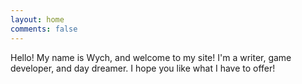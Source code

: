 ```yaml
---
layout: home
comments: false
---
```


Hello! My name is Wych, and welcome to my site! I'm a writer, game developer, and day dreamer. I hope you like what I have to offer!






